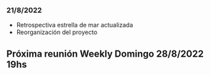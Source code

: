 ### 21/8/2022

- Retrospectiva estrella de mar actualizada
- Reorganización del proyecto

## Próxima reunión Weekly Domingo 28/8/2022 19hs
